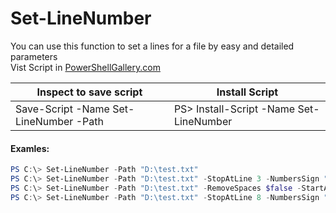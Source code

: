 # Set-LineNumber
You can use this function to set a lines for a file by easy and detailed parameters
<br />Vist Script in <a href="https://www.powershellgallery.com/packages/Set-LineNumber/1.0/DisplayScript">PowerShellGallery.com</a><br />


| Inspect to save script  | Install Script |
| ------------- | ------------- |
| Save-Script -Name Set-LineNumber -Path  | PS> Install-Script -Name Set-LineNumber  |

#### Examles:
```powershell
PS C:\> Set-LineNumber -Path "D:\test.txt"
PS C:\> Set-LineNumber -Path "D:\test.txt" -StopAtLine 3 -NumbersSign "-" -RemoveSpaces $false
PS C:\> Set-LineNumber -Path "D:\test.txt" -RemoveSpaces $false -StartAt 0 -OutFile "c:\testout.txt"
PS C:\> Set-LineNumber -Path "D:\test.txt" -StopAtLine 8 -NumbersSign "-" -RemoveSpaces $false -StartAt 5
